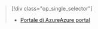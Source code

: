 > [!div class="op_single_selector"]
> * [<span data-ttu-id="a1422-101">Portale di Azure</span><span class="sxs-lookup"><span data-stu-id="a1422-101">Azure portal</span></span>](../articles/storage/common/storage-create-storage-account.md)
> 
> 

